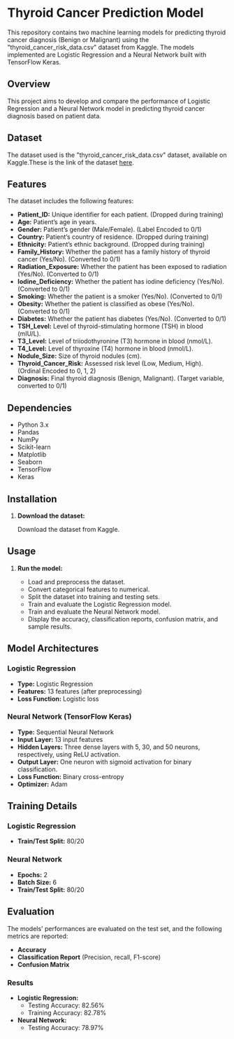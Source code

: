 # Thyroid Cancer Prediction Model

This repository contains two machine learning models for predicting thyroid cancer diagnosis (Benign or Malignant) using the "thyroid_cancer_risk_data.csv" dataset from Kaggle. The models implemented are Logistic Regression and a Neural Network built with TensorFlow Keras.

## Overview

This project aims to develop and compare the performance of Logistic Regression and a Neural Network model in predicting thyroid cancer diagnosis based on patient data.

## Dataset

The dataset used is the "thyroid_cancer_risk_data.csv" dataset, available on Kaggle.These is the link of the dataset [here](https://www.kaggle.com/datasets/mzohaibzeeshan/thyroid-cancer-risk-dataset).

## Features

The dataset includes the following features:

* **Patient_ID:** Unique identifier for each patient. (Dropped during training)
* **Age:** Patient’s age in years.
* **Gender:** Patient’s gender (Male/Female). (Label Encoded to 0/1)
* **Country:** Patient’s country of residence. (Dropped during training)
* **Ethnicity:** Patient’s ethnic background. (Dropped during training)
* **Family_History:** Whether the patient has a family history of thyroid cancer (Yes/No). (Converted to 0/1)
* **Radiation_Exposure:** Whether the patient has been exposed to radiation (Yes/No). (Converted to 0/1)
* **Iodine_Deficiency:** Whether the patient has iodine deficiency (Yes/No). (Converted to 0/1)
* **Smoking:** Whether the patient is a smoker (Yes/No). (Converted to 0/1)
* **Obesity:** Whether the patient is classified as obese (Yes/No). (Converted to 0/1)
* **Diabetes:** Whether the patient has diabetes (Yes/No). (Converted to 0/1)
* **TSH_Level:** Level of thyroid-stimulating hormone (TSH) in blood (mIU/L).
* **T3_Level:** Level of triiodothyronine (T3) hormone in blood (nmol/L).
* **T4_Level:** Level of thyroxine (T4) hormone in blood (nmol/L).
* **Nodule_Size:** Size of thyroid nodules (cm).
* **Thyroid_Cancer_Risk:** Assessed risk level (Low, Medium, High). (Ordinal Encoded to 0, 1, 2)
* **Diagnosis:** Final thyroid diagnosis (Benign, Malignant). (Target variable, converted to 0/1)

## Dependencies

* Python 3.x
* Pandas
* NumPy
* Scikit-learn
* Matplotlib
* Seaborn
* TensorFlow
* Keras

## Installation
1.  **Download the dataset:**

    Download the dataset from Kaggle.

## Usage

1.  **Run the model:**
   
    * Load and preprocess the dataset.
    * Convert categorical features to numerical.
    * Split the dataset into training and testing sets.
    * Train and evaluate the Logistic Regression model.
    * Train and evaluate the Neural Network model.
    * Display the accuracy, classification reports, confusion matrix, and sample results.

## Model Architectures

### Logistic Regression

* **Type:** Logistic Regression
* **Features:** 13 features (after preprocessing)
* **Loss Function:** Logistic loss

### Neural Network (TensorFlow Keras)

* **Type:** Sequential Neural Network
* **Input Layer:** 13 input features
* **Hidden Layers:** Three dense layers with 5, 30, and 50 neurons, respectively, using ReLU activation.
* **Output Layer:** One neuron with sigmoid activation for binary classification.
* **Loss Function:** Binary cross-entropy
* **Optimizer:** Adam

## Training Details

### Logistic Regression

* **Train/Test Split:** 80/20

### Neural Network

* **Epochs:** 2
* **Batch Size:** 6
* **Train/Test Split:** 80/20

## Evaluation

The models' performances are evaluated on the test set, and the following metrics are reported:

* **Accuracy**
* **Classification Report** (Precision, recall, F1-score)
* **Confusion Matrix**

### Results

* **Logistic Regression:**
    * Testing Accuracy: 82.56%
    * Training Accuracy: 82.78%
* **Neural Network:**
    * Testing Accuracy: 78.97%


